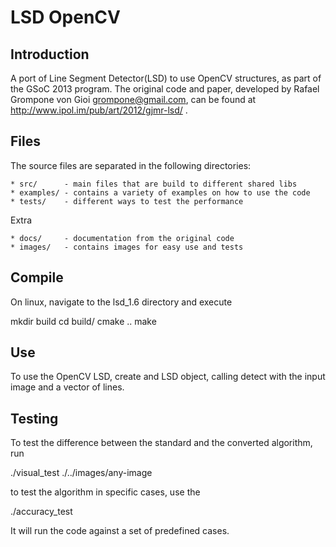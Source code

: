 LSD OpenCV
==========

Introduction
-----
A port of Line Segment Detector(LSD) to use OpenCV structures, as part of the GSoC 2013 program. 
The original code and paper, developed by Rafael Grompone von Gioi <grompone@gmail.com>, can be found at http://www.ipol.im/pub/art/2012/gjmr-lsd/ .


Files
-----
The source files are separated in the following directories:

	* src/ 		- main files that are build to different shared libs
	* examples/ - contains a variety of examples on how to use the code
	* tests/	- different ways to test the performance
Extra	

	* docs/		- documentation from the original code
	* images/	- contains images for easy use and tests


Compile
-----
On linux, navigate to the lsd_1.6 directory and execute

mkdir build
cd build/
cmake ..
make


Use
-----
To use the OpenCV LSD, create and LSD object, calling detect with the input image and a vector of lines.


Testing
-----
To test the difference between the standard and the converted algorithm, run

./visual_test ./../images/any-image

to test the algorithm in specific cases, use the 

./accuracy_test

It will run the code against a set of predefined cases.

